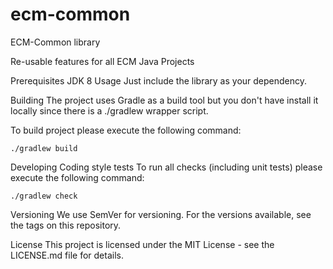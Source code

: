 # ecm-common
ECM-Common library

Re-usable features for all ECM Java Projects

Prerequisites
JDK 8
Usage
Just include the library as your dependency.

Building
The project uses Gradle as a build tool but you don't have install it locally since there is a ./gradlew wrapper script.

To build project please execute the following command:

    ./gradlew build
Developing
Coding style tests
To run all checks (including unit tests) please execute the following command:

    ./gradlew check
Versioning
We use SemVer for versioning. For the versions available, see the tags on this repository.

License
This project is licensed under the MIT License - see the LICENSE.md file for details.
